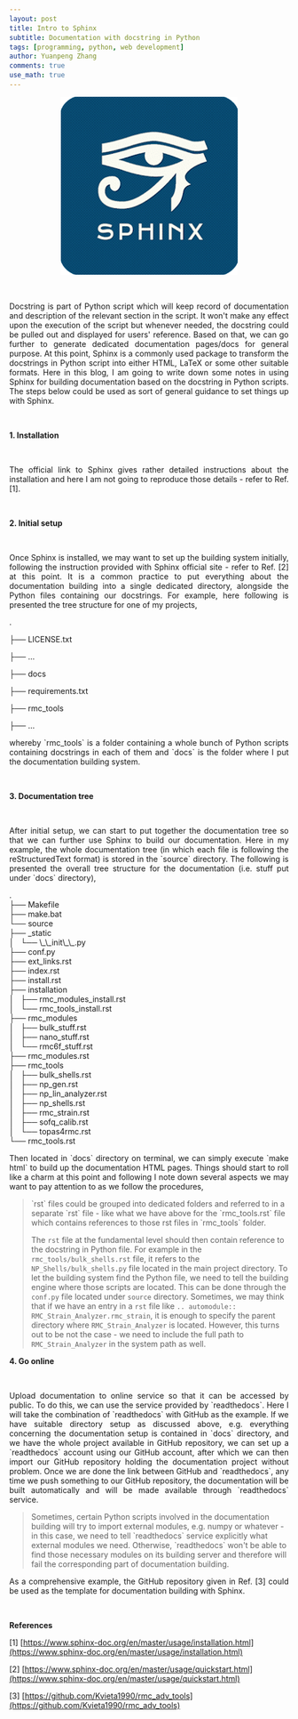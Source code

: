 ```yaml
---
layout: post
title: Intro to Sphinx
subtitle: Documentation with docstring in Python
tags: [programming, python, web development]
author: Yuanpeng Zhang
comments: true
use_math: true
---
```


<p align='center'>
<img src="/assets/img/posts/sphinx.png"
   style="border:none;"
   alt="jupyter"
   title="jupyter" />
</p>

<br />

<p style='text-align: justify'>
Docstring is part of Python script which will keep record of documentation and description of the relevant section in the script. It won't make any effect upon the execution of the script but whenever needed, the docstring could be pulled out and displayed for users' reference. Based on that, we can go further to generate dedicated documentation pages/docs for general purpose. At this point, Sphinx is a commonly used package to transform the docstrings in Python script into either HTML, LaTeX or some other suitable formats. Here in this blog, I am going to write down some notes in using Sphinx for building documentation based on the docstring in Python scripts. The steps below could be used as sort of general guidance to set things up with Sphinx.
</p>

<br />

<b>1. Installation</b>

<br />

<p style='text-align: justify'>
The official link to Sphinx gives rather detailed instructions about the installation and here I am not going to reproduce those details - refer to Ref. [1].
</p>

<br />

<b>2. Initial setup</b>

<br />

<p style='text-align: justify'>
Once Sphinx is installed, we may want to set up the building system initially, following the instruction provided with Sphinx official site - refer to Ref. [2] at this point. It is a common practice to put everything about the documentation building into a single dedicated directory, alongside the Python files containing our docstrings. For example, here following is presented the tree structure for one of my projects,
</p>

.

├── LICENSE.txt

├── ...

├── docs

├── requirements.txt

├── rmc_tools

├── ...

<p style='text-align: justify'>
whereby `rmc_tools` is a folder containing a whole bunch of Python scripts containing docstrings in each of them and `docs` is the folder where I put the documentation building system.
</p>

<br />

<b>3. Documentation tree</b>

<br />

<p style='text-align: justify'>
After initial setup, we can start to put together the documentation tree so that we can further use Sphinx to build our documentation. Here in my example, the whole documentation tree (in which each file is following the reStructuredText format) is stored in the `source` directory. The following is presented the overall tree structure for the documentation (i.e. stuff put under `docs` directory),
</p>

<p>
.
<br />
├── Makefile
<br />
├── make.bat
<br />
└── source
<br />
    ├── _static
<br />
    │   └── \_\_init\_\_.py
<br />
    ├── conf.py
<br />
    ├── ext_links.rst
<br />
    ├── index.rst
<br />
    ├── install.rst
<br />
    ├── installation
<br />
    │   ├── rmc_modules_install.rst
<br />
    │   └── rmc_tools_install.rst
<br />
    ├── rmc_modules
<br />
    │   ├── bulk_stuff.rst
<br />
    │   ├── nano_stuff.rst
<br />
    │   └── rmc6f_stuff.rst
<br />
    ├── rmc_modules.rst
<br />
    ├── rmc_tools
<br />
    │   ├── bulk_shells.rst
<br />
    │   ├── np_gen.rst
<br />
    │   ├── np_lin_analyzer.rst
<br />
    │   ├── np_shells.rst
<br />
    │   ├── rmc_strain.rst
<br />
    │   ├── sofq_calib.rst
<br />
    │   └── topas4rmc.rst
<br />
    └── rmc_tools.rst
</p>

<p style='text-align: justify'>
Then located in `docs` directory on terminal, we can simply execute `make html` to build up the documentation HTML pages. Things should start to roll like a charm at this point and following I note down several aspects we may want to pay attention to as we follow the procedures,
</p>

<blockquote cite="">
`rst` files could be grouped into dedicated folders and referred to in a separate `rst` file - like what we have above for the `rmc_tools.rst` file which contains references to those rst files in `rmc_tools` folder.

<br />

The `rst` file at the fundamental level should then contain reference to the docstring in Python file. For example in the `rmc_tools/bulk_shells.rst` file, it refers to the `NP_Shells/bulk_shells.py` file located in the main project directory. To let the building system find the Python file, we need to tell the building engine where those scripts are located. This can be done through the `conf.py` file located under `source` directory. Sometimes, we may think that if we have an entry in a `rst` file like `.. automodule:: RMC_Strain_Analyzer.rmc_strain`, it is enough to specify the parent directory where `RMC_Strain_Analyzer` is located. However, this turns out to be not the case - we need to include the full path to `RMC_Strain_Analyzer` in the system path as well.</li>
</blockquote>

<b>4. Go online</b>

<br />

<p style='text-align: justify'>
Upload documentation to online service so that it can be accessed by public. To do this, we can use the service provided by `readthedocs`. Here I will take the combination of `readthedocs` with GitHub as the example. If we have suitable directory setup as discussed above, e.g. everything concerning the documentation setup is contained in `docs` directory, and we have the whole project available in GitHub repository, we can set up a `readthedocs` account using our GitHub account, after which we can then import our GitHub repository holding the documentation project without problem. Once we are done the link between GitHub and `readthedocs`, any time we push something to our GitHub repository, the documentation will be built automatically and will be made available through `readthedocs` service.
</p>

<blockquote cite="">
Sometimes, certain Python scripts involved in the documentation building will try to import external modules, e.g. numpy or whatever - in this case, we need to tell `readthedocs` service explicitly what external modules we need. Otherwise, `readthedocs` won't be able to find those necessary modules on its building server and therefore will fail the corresponding part of documentation building.
</blockquote>

<p style='text-align: justify'>
As a comprehensive example, the GitHub repository given in Ref. [3] could be used as the template for documentation building with Sphinx.
</p>

<br />

<b>References</b>

[1] [https://www.sphinx-doc.org/en/master/usage/installation.html](https://www.sphinx-doc.org/en/master/usage/installation.html)

[2] [https://www.sphinx-doc.org/en/master/usage/quickstart.html](https://www.sphinx-doc.org/en/master/usage/quickstart.html)

[3] [https://github.com/Kvieta1990/rmc_adv_tools](https://github.com/Kvieta1990/rmc_adv_tools)